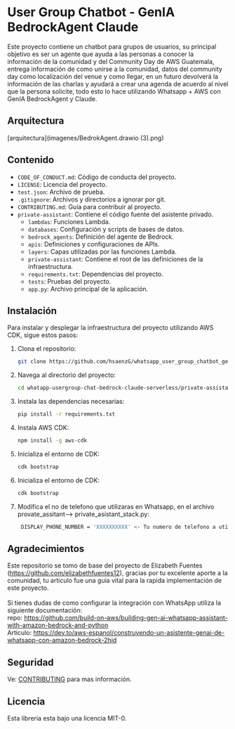 # User Group Chatbot - GenIA BedrockAgent Claude

Este proyecto contiene un chatbot para grupos de usuarios, su principal objetivo es ser un agente que ayuda a las personas a conocer la información de la comunidad y del Community Day de AWS Guatemala, entrega información de como unirse a la comunidad, datos del community day como localización del venue y como llegar, en un futuro devolverá la información de las charlas y ayudará a crear una agenda de acuerdo al nivel que la persona solicite, todo esto lo hace utilizando Whatsapp  + AWS con GenIA BedrockAgent y Claude.

## Arquitectura
[arquitectura](imagenes/BedrokAgent.drawio (3).png)

## Contenido

- `CODE_OF_CONDUCT.md`: Código de conducta del proyecto.
- `LICENSE`: Licencia del proyecto.
- `test.json`: Archivo de prueba.
- `.gitignore`: Archivos y directorios a ignorar por git.
- `CONTRIBUTING.md`: Guía para contribuir al proyecto.
- `private-assistant`: Contiene el código fuente del asistente privado.
  - `lambdas`: Funciones Lambda.
  - `databases`: Configuración y scripts de bases de datos.
  - `bedrock_agents`: Definición del agente de Bedrock.
  - `apis`: Definiciones y configuraciones de APIs.
  - `layers`: Capas utilizadas por las funciones Lambda.
  - `private-assistant`: Contiene el root de las definiciones de la infraestructura.
  - `requirements.txt`: Dependencias del proyecto.
  - `tests`: Pruebas del proyecto.
  - `app.py`: Archivo principal de la aplicación.

## Instalación

Para instalar y desplegar la infraestructura del proyecto utilizando AWS CDK, sigue estos pasos:

1. Clona el repositorio:
   ```sh
   git clone https://github.com/hsaenzG/whatsapp_user_group_chatbot_genia_bedrock_agent_claude_serverless.git
   ```
2. Navega al directorio del proyecto:
   ```sh
   cd whatapp-usergroup-chat-bedrock-claude-serverless/private-assistant
   ```
3. Instala las dependencias necesarias:
   ```sh
   pip install -r requirements.txt
   ```
4. Instala AWS CDK:
   ```sh
   npm install -g aws-cdk
   ```
5. Inicializa el entorno de CDK:
   ```sh
   cdk bootstrap
   ```
6. Inicializa el entorno de CDK:
   ```sh
   cdk bootstrap
   ```
7. Modifica el no de telefono que utilizaras en Whatsapp, en el archivo provate_assitant--> private_asistant_stack.py:
   ```sh
    DISPLAY_PHONE_NUMBER = 'XXXXXXXXXX' <- Tu numero de telefono a utilizar 
   ```
## Agradecimientos
   Este repositorio se tomo de base del proyecto de Elizabeth Fuentes (https://github.com/elizabethfuentes12), gracias por tu excelente aporte a la comunidad, tu articulo fue una guia vital para la rapida implementación de este proyecto.  
    <br/> Si tienes dudas de como configurar la integración con WhatsApp utiliza la siguiente documentación:
    <br/>repo: https://github.com/build-on-aws/building-gen-ai-whatsapp-assistant-with-amazon-bedrock-and-python
    <br/>Articulo: https://dev.to/aws-espanol/construyendo-un-asistente-genai-de-whatsapp-con-amazon-bedrock-2hid

## Seguridad

Ve: [CONTRIBUTING](CONTRIBUTING.md#security-issue-notifications) para mas información.

## Licencia

Esta libreria esta bajo una licencia MIT-0. 
